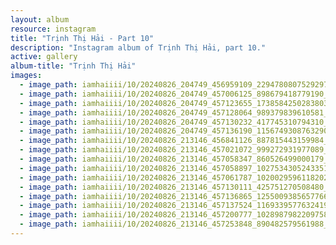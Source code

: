 ```yaml
---
layout: album
resource: instagram
title: "Trịnh Thị Hải - Part 10"
description: "Instagram album of Trịnh Thị Hải, part 10."
active: gallery
album-title: "Trịnh Thị Hải"
images:
  - image_path: iamhaiiii/10/20240826_204749_456959109_2294780807529297_3633827562638912247_n.jpg
  - image_path: iamhaiiii/10/20240826_204749_457006125_898679418779190_2057290307486480075_n.jpg
  - image_path: iamhaiiii/10/20240826_204749_457123655_1738584250283803_425119786206017965_n.jpg
  - image_path: iamhaiiii/10/20240826_204749_457128064_989379839610581_4753844676783922559_n.jpg
  - image_path: iamhaiiii/10/20240826_204749_457130232_417745310794310_318317720784329789_n.jpg
  - image_path: iamhaiiii/10/20240826_204749_457136190_1156749308763290_5142693771326763706_n.jpg
  - image_path: iamhaiiii/10/20240826_213146_456841126_887815443159984_4922120006071896350_n.jpg
  - image_path: iamhaiiii/10/20240826_213146_457021072_999272931977089_6511414762343389993_n.jpg
  - image_path: iamhaiiii/10/20240826_213146_457058347_860526499000179_3562917909196285231_n.jpg
  - image_path: iamhaiiii/10/20240826_213146_457058897_1027534305243351_8003608952359844967_n.jpg
  - image_path: iamhaiiii/10/20240826_213146_457061787_1020029596118202_474697143218748408_n.jpg
  - image_path: iamhaiiii/10/20240826_213146_457130111_425751270508480_1323392236122732240_n.jpg
  - image_path: iamhaiiii/10/20240826_213146_457136865_1255009385657766_5976023003400925305_n.jpg
  - image_path: iamhaiiii/10/20240826_213146_457137524_1169339577632419_738566651143775257_n.jpg
  - image_path: iamhaiiii/10/20240826_213146_457200777_1028987982209758_6261271144967912360_n.jpg
  - image_path: iamhaiiii/10/20240826_213146_457253848_890482579561988_1591464216802040301_n.jpg
---
```

